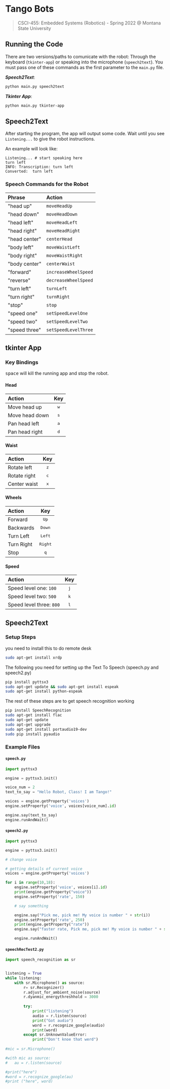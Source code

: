 # Tango Bots

> CSCI-455: Embedded Systems (Robotics) - Spring 2022 @ Montana State University

## Running the Code

There are two versions/paths to comunicate with the robot: Through the keyboard (`tkinter-app`) or speaking into the microphone (`speech2text`). You must pass one of these commands as the first parameter to the `main.py` file.

***Speech2Text***:

```bash
python main.py speech2text
```

***Tkinter App***:

```bash
python main.py tkinter-app
```

## Speech2Text

After starting the program, the app will output some code. Wait until you see `Listening...` to give the robot instructions.

An example will look like:

    Listening... # start speaking here
    turn left
    INFO: Transcription: turn left
    Converted:  turn left

### Speech Commands for the Robot

| Phrase | Action |
| :-- | :-- |
| "head up" | `moveHeadUp` |
| "head down" | `moveHeadDown` |
| "head left" | `moveHeadLeft` |
| "head right" | `moveHeadRight` |
| "head center" | `centerHead` |
| "body left" | `moveWaistLeft` |
| "body right" | `moveWaistRight` |
| "body center" | `centerWaist` |
| "forward" | `increaseWheelSpeed` |
| "reverse" | `decreaseWheelSpeed` |
| "turn left" | `turnLeft` |
| "turn right" | `turnRight` |
| "stop" | `stop` |
| "speed one" | `setSpeedLevelOne` |
| "speed two" | `setSpeedLevelTwo` |
| "speed three" | `setSpeedLevelThree` |

## tkinter App

### Key Bindings

<kbd>space</kbd> will kill the running app and stop the robot.

#### Head

| Action | Key |
| :-- | :--: |
| Move head up | <kbd>w</kbd> |
| Move head down | <kbd>s</kbd> |
| Pan head left | <kbd>a</kbd> |
| Pan head right | <kbd>d</kbd> |

#### Waist

| Action | Key |
| :-- | :--: |
| Rotate left | <kbd>z</kbd> |
| Rotate right | <kbd>c</kbd> |
| Center waist | <kbd>x</kbd> |

#### Wheels

| Action | Key |
| :-- | :--: |
| Forward | <kbd>Up</kbd> |
| Backwards | <kbd>Down</kbd> |
| Turn Left | <kbd>Left</kbd> |
| Turn Right | <kbd>Right</kbd> |
| Stop | <kbd>q</kbd> |

#### Speed

| Action | Key |
| :-- | :--: |
| Speed level one: `100` | <kbd>j</kbd> |
| Speed level two: `500` | <kbd>k</kbd> |
| Speed level three: `800` | <kbd>l</kbd> |

## Speech2Text

### Setup Steps

you need to install this to do remote desk

```bash
sudo apt-get install xrdp  
```

The following you need for setting up the Text To Speech (speech.py and speech2.py)

```bash
pip install pyttsx3
sudo apt-get update && sudo apt-get install espeak
sudo apt-get install python-espeak
```

The rest of these steps are to get speech recognition working

```bash
pip install SpeechRecognition
sudo apt-get install flac
sudo apt-get update 
sudo apt-get upgrade 
sudo apt-get install portaudio19-dev 
sudo pip install pyaudio
```

### Example Files

#### `speech.py`

```python
import pyttsx3

engine = pyttsx3.init()

voice_num = 2
text_to_say = "Hello Robot, Class! I am Tango!"

voices = engine.getProperty('voices')
engine.setProperty('voice', voices[voice_num].id)

engine.say(text_to_say)
engine.runAndWait()
```

#### `speech2.py`

```python
import pyttsx3

engine = pyttsx3.init()

# change voice

# getting details of current voice
voices = engine.getProperty('voices')      

for i in range(10,18):
    engine.setProperty('voice', voices[i].id)
    print(engine.getProperty("voice"))
    engine.setProperty('rate', 150)

    # say something

    engine.say("Pick me, pick me! My voice is number " + str(i))
    engine.setProperty('rate', 250)
    print(engine.getProperty("rate"))
    engine.say("faster rate, Pick me, pick me! My voice is number " + str(i))

    engine.runAndWait()
```

#### `speechRecTest2.py`

```python
import speech_recognition as sr


listening = True
while listening:
    with sr.Microphone() as source:
        r= sr.Recognizer()
        r.adjust_for_ambient_noise(source)
        r.dyanmic_energythreshhold = 3000
        
        try:
            print("listening")
            audio = r.listen(source)            
            print("Got audio")
            word = r.recognize_google(audio)
            print(word)
        except sr.UnknownValueError:
            print("Don't knoe that werd")
            
#mic = sr.Microphone()

#with mic as source:
#	au = r.listen(source)

#print("here")
#word = r.recognize_google(au)
#print ("here", word)
```